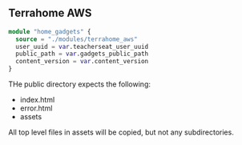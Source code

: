 ## Terrahome AWS

```tf
module "home_gadgets" {
  source = "./modules/terrahome_aws"
  user_uuid = var.teacherseat_user_uuid
  public_path = var.gadgets_public_path
  content_version = var.content_version
}
```

THe public directory expects the following:
- index.html
- error.html
- assets

All top level files in assets will be copied, but not any subdirectories.